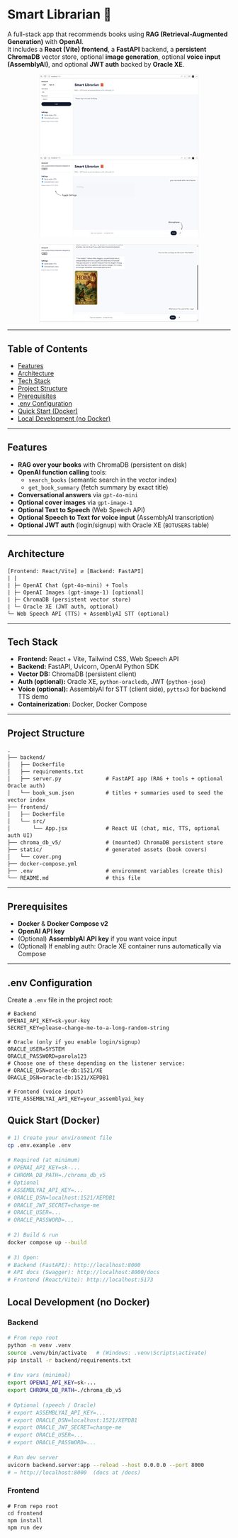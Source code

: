 # Smart Librarian 📙

A full-stack app that recommends books using **RAG (Retrieval-Augmented Generation)** with **OpenAI**.  
It includes a **React (Vite) frontend**, a **FastAPI** backend, a **persistent ChromaDB** vector store, optional **image generation**, optional **voice input (AssemblyAI)**, and optional **JWT auth** backed by **Oracle XE**.

<p align="center">
  <img src="/SCREENS/Login.png" alt="Login page" width="360">
  <img src="/SCREENS/chat-cheiaOpenAI-Inactiva.png" alt="Chat page" width="360">
</p>

<p align="center">
<img src="/SCREENS/Chat.png" alt="Login page" width="360">
</p>

---

## Table of Contents

- [Features](#features)
- [Architecture](#architecture)
- [Tech Stack](#tech-stack)
- [Project Structure](#project-structure)
- [Prerequisites](#prerequisites)
- [.env Configuration](#env-configuration)
- [Quick Start (Docker)](#quick-start-docker)
- [Local Development (no Docker)](#local-development-no-docker)

---

## Features

- **RAG over your books** with ChromaDB (persistent on disk)
- **OpenAI function calling** tools:
  - `search_books` (semantic search in the vector index)
  - `get_book_summary` (fetch summary by exact title)
- **Conversational answers** via `gpt-4o-mini`
- **Optional cover images** via `gpt-image-1`
- **Optional Text to Speech** (Web Speech API)
- **Optional Speech to Text for voice input** (AssemblyAI transcription)
- **Optional JWT auth** (login/signup) with Oracle XE (`BOTUSERS` table)

---

## Architecture
```text
[Frontend: React/Vite] ⇄ [Backend: FastAPI]
| |
| ├─ OpenAI Chat (gpt-4o-mini) + Tools
| ├─ OpenAI Images (gpt-image-1) [optional]
| ├─ ChromaDB (persistent vector store)
| └─ Oracle XE (JWT auth, optional)
└─ Web Speech API (TTS) + AssemblyAI STT (optional)
```

---

## Tech Stack

- **Frontend:** React + Vite, Tailwind CSS, Web Speech API
- **Backend:** FastAPI, Uvicorn, OpenAI Python SDK
- **Vector DB:** ChromaDB (persistent client)
- **Auth (optional):** Oracle XE, `python-oracledb`, JWT (`python-jose`)
- **Voice (optional):** AssemblyAI for STT (client side), `pyttsx3` for backend TTS demo
- **Containerization:** Docker, Docker Compose

---

## Project Structure
```text
.
├── backend/
│   ├── Dockerfile
│   ├── requirements.txt
│   ├── server.py              # FastAPI app (RAG + tools + optional Oracle auth)
│   └── book_sum.json          # titles + summaries used to seed the vector index
├── frontend/
│   ├── Dockerfile
│   └── src/
│       └── App.jsx            # React UI (chat, mic, TTS, optional auth UI)
├── chroma_db_v5/              # (mounted) ChromaDB persistent store
├── static/                    # generated assets (book covers)
│   └── cover.png
├── docker-compose.yml
├── .env                       # environment variables (create this)
└── README.md                  # this file
```

---

## Prerequisites

- **Docker** & **Docker Compose v2**
- **OpenAI API key**
- (Optional) **AssemblyAI API key** if you want voice input
- (Optional) If enabling auth: Oracle XE container runs automatically via Compose

---

## .env Configuration

Create a `.env` file in the project root:

```env
# Backend
OPENAI_API_KEY=sk-your-key
SECRET_KEY=please-change-me-to-a-long-random-string

# Oracle (only if you enable login/signup)
ORACLE_USER=SYSTEM
ORACLE_PASSWORD=parola123
# Choose one of these depending on the listener service:
# ORACLE_DSN=oracle-db:1521/XE
ORACLE_DSN=oracle-db:1521/XEPDB1

# Frontend (voice input)
VITE_ASSEMBLYAI_API_KEY=your_assemblyai_key
```
## Quick Start (Docker)

```bash
# 1) Create your environment file
cp .env.example .env

# Required (at minimum)
# OPENAI_API_KEY=sk-...
# CHROMA_DB_PATH=./chroma_db_v5
# Optional
# ASSEMBLYAI_API_KEY=...
# ORACLE_DSN=localhost:1521/XEPDB1
# ORACLE_JWT_SECRET=change-me
# ORACLE_USER=...
# ORACLE_PASSWORD=...

# 2) Build & run
docker compose up --build

# 3) Open:
# Backend (FastAPI): http://localhost:8000
# API docs (Swagger): http://localhost:8000/docs
# Frontend (React/Vite): http://localhost:5173
```

## Local Development (no Docker)

### Backend 
```bash
# From repo root
python -m venv .venv
source .venv/bin/activate   # (Windows: .venv\Scripts\activate)
pip install -r backend/requirements.txt

# Env vars (minimal)
export OPENAI_API_KEY=sk-...
export CHROMA_DB_PATH=./chroma_db_v5

# Optional (speech / Oracle)
# export ASSEMBLYAI_API_KEY=...
# export ORACLE_DSN=localhost:1521/XEPDB1
# export ORACLE_JWT_SECRET=change-me
# export ORACLE_USER=...
# export ORACLE_PASSWORD=...

# Run dev server
uvicorn backend.server:app --reload --host 0.0.0.0 --port 8000
# → http://localhost:8000  (docs at /docs)
```
### Frontend
```
# From repo root
cd frontend
npm install
npm run dev
```
